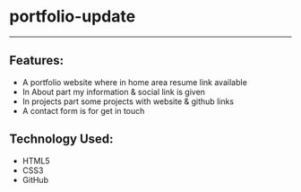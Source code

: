 # portfolio-update
---
## Features:
 * A portfolio website where in home area resume link available
 * In About part my information & social link is given
 * In projects part some projects with website & github links
 * A contact form is for get in touch 
## Technology Used: 
* HTML5
* CSS3
* GitHub